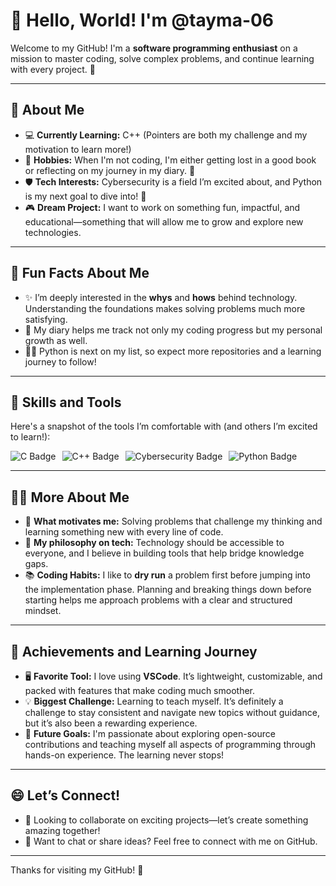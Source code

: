 # 👋 Hello, World! I'm @tayma-06

Welcome to my GitHub! I'm a **software programming enthusiast** on a mission to master coding, solve complex problems, and continue learning with every project. 🚀

---

## 🌟 About Me
- 💻 **Currently Learning:** C++ (Pointers are both my challenge and my motivation to learn more!)  
- 📖 **Hobbies:** When I'm not coding, I'm either getting lost in a good book or reflecting on my journey in my diary. 📝  
- 🛡️ **Tech Interests:** Cybersecurity is a field I’m excited about, and Python is my next goal to dive into! 🐍  
- 🎮 **Dream Project:** I want to work on something fun, impactful, and educational—something that will allow me to grow and explore new technologies.

---

## 🌈 Fun Facts About Me
- ✨ I’m deeply interested in the **whys** and **hows** behind technology. Understanding the foundations makes solving problems much more satisfying.  
- 📜 My diary helps me track not only my coding progress but my personal growth as well.  
- 🐱‍💻 Python is next on my list, so expect more repositories and a learning journey to follow!

---

## 💪 Skills and Tools
Here's a snapshot of the tools I’m comfortable with (and others I’m excited to learn!):

<div style="display: flex; gap: 10px;">
  <img src="https://img.shields.io/badge/C-%23A8B9CC.svg?style=for-the-badge&logo=c&logoColor=white" alt="C Badge" />
  <img src="https://img.shields.io/badge/C++-%2300599C.svg?style=for-the-badge&logo=c%2B%2B&logoColor=white" alt="C++ Badge" />
  <img src="https://img.shields.io/badge/Cybersecurity-%23239120.svg?style=for-the-badge&logo=security&logoColor=white" alt="Cybersecurity Badge" />
  <img src="https://img.shields.io/badge/Python-(Soon!)-%2314354C.svg?style=for-the-badge&logo=python&logoColor=white" alt="Python Badge" />
</div>

---

## 🧑‍💻 More About Me
- 🤔 **What motivates me:** Solving problems that challenge my thinking and learning something new with every line of code.
- 🌱 **My philosophy on tech:** Technology should be accessible to everyone, and I believe in building tools that help bridge knowledge gaps.
- 📚 **Coding Habits:** I like to **dry run** a problem first before jumping into the implementation phase. Planning and breaking things down before starting helps me approach problems with a clear and structured mindset.

---

## 🎯 Achievements and Learning Journey
- 🖥️ **Favorite Tool:** I love using **VSCode**. It’s lightweight, customizable, and packed with features that make coding much smoother.
- 💡 **Biggest Challenge:** Learning to teach myself. It’s definitely a challenge to stay consistent and navigate new topics without guidance, but it’s also been a rewarding experience.
- 🌱 **Future Goals:** I'm passionate about exploring open-source contributions and teaching myself all aspects of programming through hands-on experience. The learning never stops!

---

## 😄 Let’s Connect!
- 💞️ Looking to collaborate on exciting projects—let’s create something amazing together!  
- 💌 Want to chat or share ideas? Feel free to connect with me on GitHub.

---

Thanks for visiting my GitHub! 🌟
